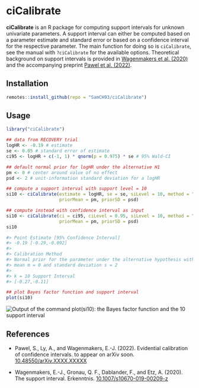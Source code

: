 # ciCalibrate

**ciCalibrate** is an R package for computing support intervals for unknown
univariate parameters. A support interval can either be computed based on a
parameter estimate and standard error or based on a confidence interval for the
respective parameter. The main function for doing so is `ciCalibrate`, see the
manual with `?ciCalibrate` for the available options. Theoretical background on
support intervals is provided in [Wagenmakers et al.
(2020)](https://doi.org/10.1007/s10670-019-00209-z) and the accompanying
preprint [Pawel et al. (2022)](https://doi.org/10.48550/arXiv.XXXX.XXXXX).

## Installation

```r
remotes::install_github(repo = "SamCH93/ciCalibrate")
```

## Usage

``` r
library("ciCalibrate")

## data from RECOVERY trial
logHR <- -0.19 # estimate
se <- 0.05 # standard error of estimate
ci95 <- logHR + c(-1, 1) * qnorm(p = 0.975) * se # 95% Wald-CI

## default normal prior for logHR under the alternative H1
pm <- 0 # center around value of no effect
psd <- 2 # unit-information standard deviation for a logHR

## compute a support interval with support level = 10
si10 <- ciCalibrate(estimate = logHR, se = se, siLevel = 10, method = "SI-normal",
                    priorMean = pm, priorSD = psd)

## compute instead with confidence interval as input
si10 <- ciCalibrate(ci = ci95, ciLevel = 0.95, siLevel = 10, method = "SI-normal",
                    priorMean = pm, priorSD = psd)
si10

#> Point Estimate [95% Confidence Interval] 
#> -0.19 [-0.29,-0.092]
#> 
#> Calibration Method
#> Normal prior for the parameter under the alternative hypothesis with 
#> mean m = 0 and standard deviation s = 2
#> 
#> k = 10 Support Interval
#> [-0.27,-0.11]

## plot Bayes factor function and support interval
plot(si10)
```
![Output of the command plot(si10): the Bayes factor function and the 10 support
interval](SIexample.png)

## References

* Pawel, S., Ly, A., and Wagenmakers, E.-J. (2022). Evidential calibration of
  confidence intervals. to appear on arXiv soon.
  [10.48550/arXiv.XXXX.XXXXX](https://doi.org/10.48550/arXiv.XXXX.XXXXX)

* Wagenmakers, E.-J., Gronau, Q. F., Dablander, F., and Etz, A. (2020). The
  support interval. Erkenntnis.
  [10.1007/s10670-019-00209-z](https://doi.org/10.1007/s10670-019-00209-z)
